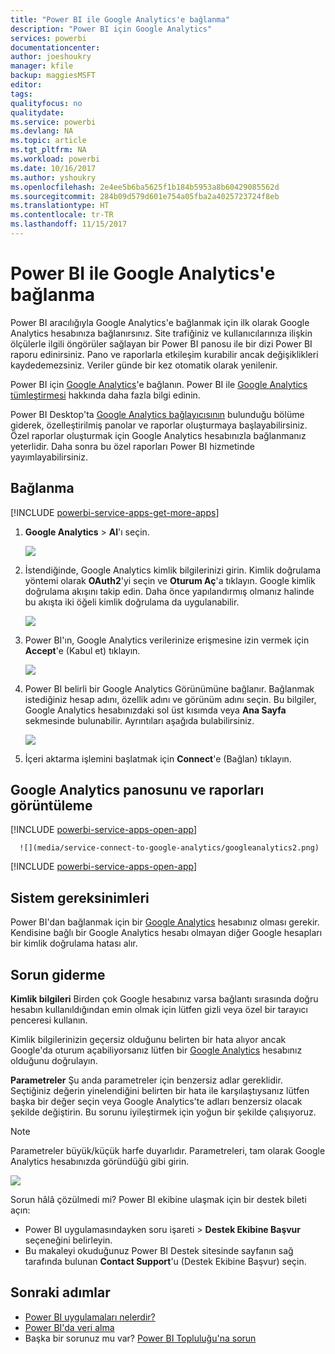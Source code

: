 ```yaml
---
title: "Power BI ile Google Analytics'e bağlanma"
description: "Power BI için Google Analytics"
services: powerbi
documentationcenter: 
author: joeshoukry
manager: kfile
backup: maggiesMSFT
editor: 
tags: 
qualityfocus: no
qualitydate: 
ms.service: powerbi
ms.devlang: NA
ms.topic: article
ms.tgt_pltfrm: NA
ms.workload: powerbi
ms.date: 10/16/2017
ms.author: yshoukry
ms.openlocfilehash: 2e4ee5b6ba5625f1b184b5953a8b60429085562d
ms.sourcegitcommit: 284b09d579d601e754a05fba2a4025723724f8eb
ms.translationtype: HT
ms.contentlocale: tr-TR
ms.lasthandoff: 11/15/2017
---
```

# <a name="connect-to-google-analytics-with-power-bi"></a>Power BI ile Google Analytics'e bağlanma
Power BI aracılığıyla Google Analytics'e bağlanmak için ilk olarak Google Analytics hesabınıza bağlanırsınız. Site trafiğiniz ve kullanıcılarınıza ilişkin ölçülerle ilgili öngörüler sağlayan bir Power BI panosu ile bir dizi Power BI raporu edinirsiniz. Pano ve raporlarla etkileşim kurabilir ancak değişiklikleri kaydedemezsiniz. Veriler günde bir kez otomatik olarak yenilenir.

Power BI için [Google Analytics](https://app.powerbi.com/getdata/services/google-analytics)'e bağlanın. Power BI ile [Google Analytics tümleştirmesi](https://powerbi.microsoft.com/integrations/google-analytics) hakkında daha fazla bilgi edinin.

Power BI Desktop'ta [Google Analytics bağlayıcısının](service-google-analytics-connector.md) bulunduğu bölüme giderek, özelleştirilmiş panolar ve raporlar oluşturmaya başlayabilirsiniz. Özel raporlar oluşturmak için Google Analytics hesabınızla bağlanmanız yeterlidir. Daha sonra bu özel raporları Power BI hizmetinde yayımlayabilirsiniz.

## <a name="how-to-connect"></a>Bağlanma
[!INCLUDE [powerbi-service-apps-get-more-apps](./includes/powerbi-service-apps-get-more-apps.md)]

1. **Google Analytics** \> **Al**'ı seçin.
   
   ![](media/service-connect-to-google-analytics/ga.png)
2. İstendiğinde, Google Analytics kimlik bilgilerinizi girin. Kimlik doğrulama yöntemi olarak **OAuth2**'yi seçin ve **Oturum Aç**'a tıklayın. Google kimlik doğrulama akışını takip edin. Daha önce yapılandırmış olmanız halinde bu akışta iki öğeli kimlik doğrulama da uygulanabilir.
   
   ![](media/service-connect-to-google-analytics/creds.png)
3. Power BI'ın, Google Analytics verilerinize erişmesine izin vermek için **Accept**'e (Kabul et) tıklayın.
   
   ![](media/service-connect-to-google-analytics/googleanalytics.png)
4. Power BI belirli bir Google Analytics Görünümüne bağlanır. Bağlanmak istediğiniz hesap adını, özellik adını ve görünüm adını seçin. Bu bilgiler, Google Analytics hesabınızdaki sol üst kısımda veya **Ana Sayfa** sekmesinde bulunabilir. Ayrıntıları aşağıda bulabilirsiniz. 
   
   ![](media/service-connect-to-google-analytics/params2.png)
5. İçeri aktarma işlemini başlatmak için **Connect**'e (Bağlan) tıklayın. 

## <a name="view-the-google-analytics-dashboard-and-reports"></a>Google Analytics panosunu ve raporları görüntüleme
[!INCLUDE [powerbi-service-apps-open-app](./includes/powerbi-service-apps-open-app.md)]

      ![](media/service-connect-to-google-analytics/googleanalytics2.png)

[!INCLUDE [powerbi-service-apps-open-app](./includes/powerbi-service-apps-what-now.md)]

## <a name="system-requirements"></a>Sistem gereksinimleri
Power BI'dan bağlanmak için bir [Google Analytics](https://www.google.com/analytics/) hesabınız olması gerekir. Kendisine bağlı bir Google Analytics hesabı olmayan diğer Google hesapları bir kimlik doğrulama hatası alır.

## <a name="troubleshooting"></a>Sorun giderme
**Kimlik bilgileri** Birden çok Google hesabınız varsa bağlantı sırasında doğru hesabın kullanıldığından emin olmak için lütfen gizli veya özel bir tarayıcı penceresi kullanın.

Kimlik bilgilerinizin geçersiz olduğunu belirten bir hata alıyor ancak Google'da oturum açabiliyorsanız lütfen bir [Google Analytics](https://www.google.com/analytics/) hesabınız olduğunu doğrulayın.

**Parametreler** Şu anda parametreler için benzersiz adlar gereklidir. Seçtiğiniz değerin yinelendiğini belirten bir hata ile karşılaştıysanız lütfen başka bir değer seçin veya Google Analytics'te adları benzersiz olacak şekilde değiştirin. Bu sorunu iyileştirmek için yoğun bir şekilde çalışıyoruz.

>[!NOTE]
>Parametreler büyük/küçük harfe duyarlıdır. Parametreleri, tam olarak Google Analytics hesabınızda göründüğü gibi girin.

![](media/service-connect-to-google-analytics/pbi_googleanalytics1.png)

Sorun hâlâ çözülmedi mi? Power BI ekibine ulaşmak için bir destek bileti açın:

* Power BI uygulamasındayken soru işareti \> **Destek Ekibine Başvur** seçeneğini belirleyin.
* Bu makaleyi okuduğunuz Power BI Destek sitesinde sayfanın sağ tarafında bulunan **Contact Support**'u (Destek Ekibine Başvur) seçin.

## <a name="next-steps"></a>Sonraki adımlar
* [Power BI uygulamaları nelerdir?](service-install-use-apps.md)
* [Power BI'da veri alma](service-get-data.md)
* Başka bir sorunuz mu var? [Power BI Topluluğu'na sorun](http://community.powerbi.com/)

